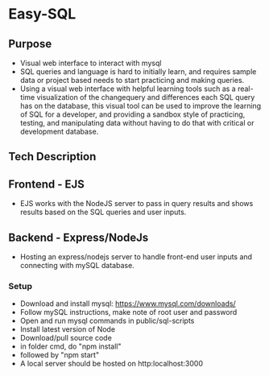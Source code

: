 # Easy-SQL

## Purpose


-   Visual web interface to interact with mysql
-   SQL queries and language is hard to initially learn, and requires sample data or project based needs to start practicing and making queries.
-   Using a visual web interface with helpful learning tools such as a real-time visualization of the changequery  and differences each SQL query has on the database, this visual tool can be used to improve the learning of SQL for a developer, and providing a sandbox style of practicing, testing, and manipulating data without having to do that with critical or development database.


## Tech Description

## Frontend - EJS
-   EJS works with the NodeJS server to pass in query results and shows results based on the SQL queries and user inputs.


## Backend - Express/NodeJs
-   Hosting an express/nodejs server to handle front-end user inputs and connecting with mySQL database.

### Setup
-   Download and install mysql: https://www.mysql.com/downloads/
-   Follow mySQL instructions, make note of root user and password
-   Open and run mysql commands in public/sql-scripts
-   Install latest version of Node
-   Download/pull source code
-   in folder cmd, do "npm install"
-   followed by "npm start"
-   A local server should be hosted on http:localhost:3000


